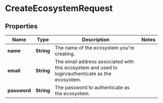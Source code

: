 

# CreateEcosystemRequest


## Properties

| Name | Type | Description | Notes |
|------------ | ------------- | ------------- | -------------|
|**name** | **String** | The name of the ecosystem you&#39;re creating. |  |
|**email** | **String** | The email address associated with this ecosystem and used to login/authenticate as the ecosystem. |  |
|**password** | **String** | The password to authenticate as the ecosystem. |  |



